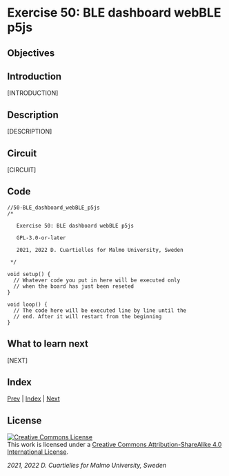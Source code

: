 # Exercise 50: BLE dashboard webBLE p5js

## Objectives



## Introduction

[INTRODUCTION]









## Description

[DESCRIPTION]

## Circuit

[CIRCUIT]

## Code

```c_cpp
//50-BLE_dashboard_webBLE_p5js
/*

   Exercise 50: BLE dashboard webBLE p5js

   GPL-3.0-or-later

   2021, 2022 D. Cuartielles for Malmo University, Sweden

 */

void setup() {
  // Whatever code you put in here will be executed only 
  // when the board has just been reseted
}

void loop() {
  // The code here will be executed line by line until the 
  // end. After it will restart from the beginning
}
```

## What to learn next

[NEXT]

## Index

[Prev](../49-BLE_dashboard_webBLE_vanillaJS/49-BLE_dashboard_webBLE_vanillaJS.md) |  [Index](../course_index.md) |  [Next](../51-Serial_dashboard_Processing/51-Serial_dashboard_Processing.md)

## License

<a rel="license" href="http://creativecommons.org/licenses/by-sa/4.0/"><img alt="Creative Commons License" style="border-width:0" src="https://i.creativecommons.org/l/by-sa/4.0/80x15.png" /></a><br />This work is licensed under a <a rel="license" href="http://creativecommons.org/licenses/by-sa/4.0/">Creative Commons Attribution-ShareAlike 4.0 International License</a>.

*2021, 2022 D. Cuartielles for Malmo University, Sweden*

